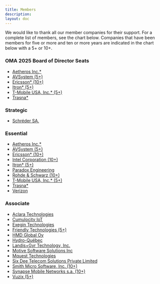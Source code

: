 ```yaml
---
title: Members
description:
layout: doc
---
```



We would like to thank all our member companies for their support. For a complete list of members, see the chart below. Companies that have been members for five or more and ten or more years are indicated in the chart below with a 5+ or 10+.

### OMA 2025 Board of Director Seats
- <a href="http://www.aetheros.com" target="_blank">Aetheros Inc.*</a>
- <a href="https://www.avsystem.com/" target="_blank">AVSystem (5+)</a>
- <a href="http://www.ericsson.com/se/" target="_blank">Ericsson* (10+)</a>
- <a href="https://www.itron.com/" target="_blank">Itron* (5+)</a>
- <a href="http://www.t-mobile.com/" target="_blank">T-Mobile USA, Inc.* (5+)</a>
- <a href="http://www.trasna.io/" target="_blank">Trasna*</a>

### Strategic

- <a href="https://www.schreder.com/" target="_blank">Schréder SA.</a>

### Essential

- <a href="http://www.aetheros.com" target="_blank">Aetheros Inc.*</a>
- <a href="https://www.avsystem.com/" target="_blank">AVSystem (5+)</a>
- <a href="http://www.ericsson.com/se/" target="_blank">Ericsson* (10+)</a>
- <a href="http://www.intel.com/content/www/us/en/homepage.html" target="_blank">Intel Corporation (10+)</a>
- <a href="https://www.itron.com/" target="_blank">Itron* (5+)</a>
- <a href="https://www.pdxeng.ch/" target="_blank">Paradox Engineering</a>
- <a href="http://www.rohde-schwarz.com/" target="_blank">Rohde & Schwarz (10+)</a>
- <a href="http://www.t-mobile.com/" target="_blank">T-Mobile USA, Inc.* (5+)</a>
- <a href="http://www.trasna.io/" target="_blank">Trasna*</a>
- <a href="http://www.verizonwireless.com" target="_blank">Verizon</a>

### Associate

- <a href="http://www.hubbell.com/" target="_blank">Aclara Technologies</a>
- <a href="https://www.cumulocity.com/" target="_blank">Cumulocity IoT</a>
- <a href="https://exegin.com/" target="_blank">Exegin Technologies</a>
- <a href="http://www.friendly-tech.com/" target="_blank">Friendly Technologies (5+)</a>
- <a href="http://www.hmdglobal.com" target="_blank">HMD Global Oy</a>
- <a href="http://www.hydroquebec.com" target="_blank">Hydro-Québec</a>
- <a href="http://www.landisgyr.com" target="_blank">Landis+Gyr Technology, Inc.</a>
- <a href="http://www.motive.com" target="_blank">Motive Software Solutions Inc</a>
- <a href="https://mquest-technologies.com/" target="_blank">Mquest Technologies</a>
- <a href="http://www.6dtech.co.in" target="_blank">Six Dee Telecom Solutions Private Limited</a>
- <a href="http://www.smithmicro.com/" target="_blank">Smith Micro Software, Inc. (10+)</a>
- <a href="http://www.synap.se/" target="_blank">Synapse Mobile Networks s.a. (10+)</a>
- <a href="http://www.vuzix.com/" target="_blank">Vuzix (5+)</a>
